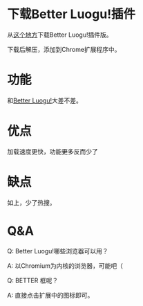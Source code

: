 # 下载Better Luogu!插件

从[这个地方](http://www.volatile.byethost16.com/)下载Better Luogu!插件版。

下载后解压，添加到Chrome扩展程序中。

# 功能

和[Better Luogu!](https://www.volatiles.us.kg/)大差不差。

# 优点

加载速度更快，功能~~更多~~反而少了

# 缺点

如上，少了热搜。

# Q&A

Q: Better Luogu!哪些浏览器可以用？

A: 以Chromium为内核的浏览器，可能吧（

Q: BETTER 框呢？

A: 直接点击扩展中的图标即可。
